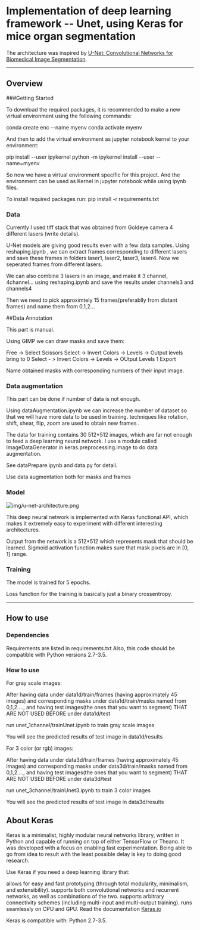 # Implementation of deep learning framework -- Unet, using Keras for mice organ segmentation

The architecture was inspired by [U-Net: Convolutional Networks for Biomedical Image Segmentation](http://lmb.informatik.uni-freiburg.de/people/ronneber/u-net/).

---

## Overview

###Getting Started

To download the required packages, it is recommended to make a new virtual environment using the following commands:

conda create enc --name myenv
conda activate myenv

And then to add the virtual environment as jupyter notebook kernel to your environment:

pip install --user ipykernel
python -m ipykernel install --user --name=myenv

So now we have a virtual environment specific for this project. And the environment can be used as Kernel in jupyter notebook while using ipynb files.

To install required packages run:
pip install -r requirements.txt

### Data

Currently I used tiff stack that was obtained from Goldeye camera 4 different lasers (write details).

U-Net models are giving good results even with a few data samples. Using reshaping.ipynb , we can extract frames corresponding to different lasers and save these frames in folders laser1, laser2, laser3, laser4. Now we seperated frames from different lasers.

We can also combine 3 lasers in an image, and make it 3 channel, 4channel... using reshaping.ipynb and save the results under channels3 and channels4

Then we need to pick approximtely 15 frames(preferablly from distant frames) and name them from 0,1,2...



##Data Annotation

This part is manual.

Using GIMP we can draw masks and save them:

Free -> Select
Scissors
Select -> Invert
Colors -> Levels -> Output levels bring to 0
Select - > Invert
Colors -> Levels -> OUtput Levels 1
Export

Name obtained masks with corresponding numbers of their input image.


### Data augmentation

This part can be done if number of data is not enough.

Using dataAugmentation.ipynb we can increase the number of dataset so that we will have more data to be used in training. techniques like rotation, shift, shear, flip, zoom are used to obtain new frames .

The data for training contains 30 512*512 images, which are far not enough to feed a deep learning neural network. I use a module called ImageDataGenerator in keras.preprocessing.image to do data augmentation.

See dataPrepare.ipynb and data.py for detail.

Use data augmentation both for masks and frames


### Model

![img/u-net-architecture.png](img/u-net-architecture.png)

This deep neural network is implemented with Keras functional API, which makes it extremely easy to experiment with different interesting architectures.

Output from the network is a 512*512 which represents mask that should be learned. Sigmoid activation function
makes sure that mask pixels are in \[0, 1\] range.

### Training

The model is trained for 5 epochs.

Loss function for the training is basically just a binary crossentropy.


---

## How to use

### Dependencies

Requirements are listed in requirements.txt
Also, this code should be compatible with Python versions 2.7-3.5.

### How to use
For gray scale images:

After having data under data1d/train/frames (having approximately 45 images) and corresponding masks under data1d/train/masks named from 0,1,2...., and having test images(the ones that you want to segment) THAT ARE NOT USED BEFORE under data1d/test 

run unet_1channel/trainUnet.ipynb to train gray scale images

You will see the predicted results of test image in data1d/results

For 3 color (or rgb) images:

After having data under data3d/train/frames (having approximately 45 images) and corresponding masks under data3d/train/masks named from 0,1,2...., and having test images(the ones that you want to segment) THAT ARE NOT USED BEFORE under data3d/test 

run unet_3channel/trainUnet3.ipynb to train 3 color images

You will see the predicted results of test image in data3d/results



## About Keras

Keras is a minimalist, highly modular neural networks library, written in Python and capable of running on top of either TensorFlow or Theano. It was developed with a focus on enabling fast experimentation. Being able to go from idea to result with the least possible delay is key to doing good research.

Use Keras if you need a deep learning library that:

allows for easy and fast prototyping (through total modularity, minimalism, and extensibility).
supports both convolutional networks and recurrent networks, as well as combinations of the two.
supports arbitrary connectivity schemes (including multi-input and multi-output training).
runs seamlessly on CPU and GPU.
Read the documentation [Keras.io](http://keras.io/)

Keras is compatible with: Python 2.7-3.5.
